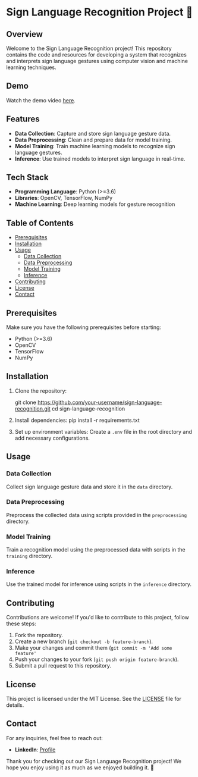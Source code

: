 # Sign Language Recognition Project 🤟

## Overview
Welcome to the Sign Language Recognition project! This repository contains the code and resources for developing a system that recognizes and interprets sign language gestures using computer vision and machine learning techniques.

## Demo
Watch the demo video [here](https://github.com/nikhilskul7/Sign-Language-Recognition/blob/main/Presentation.mp4).

## Features
- **Data Collection**: Capture and store sign language gesture data.
- **Data Preprocessing**: Clean and prepare data for model training.
- **Model Training**: Train machine learning models to recognize sign language gestures.
- **Inference**: Use trained models to interpret sign language in real-time.

## Tech Stack
- **Programming Language**: Python (>=3.6)
- **Libraries**: OpenCV, TensorFlow, NumPy
- **Machine Learning**: Deep learning models for gesture recognition

## Table of Contents
- [Prerequisites](#prerequisites)
- [Installation](#installation)
- [Usage](#usage)
  - [Data Collection](#data-collection)
  - [Data Preprocessing](#data-preprocessing)
  - [Model Training](#model-training)
  - [Inference](#inference)
- [Contributing](#contributing)
- [License](#license)
- [Contact](#contact)

## Prerequisites
Make sure you have the following prerequisites before starting:
- Python (>=3.6)
- OpenCV
- TensorFlow
- NumPy

## Installation
1. Clone the repository:
   
   git clone https://github.com/your-username/sign-language-recognition.git
   cd sign-language-recognition
2. Install dependencies: pip install -r requirements.txt

3.  Set up environment variables:
Create a `.env` file in the root directory and add necessary configurations.

## Usage

### Data Collection
Collect sign language gesture data and store it in the `data` directory.

### Data Preprocessing
Preprocess the collected data using scripts provided in the `preprocessing` directory.

### Model Training
Train a recognition model using the preprocessed data with scripts in the `training` directory.

### Inference
Use the trained model for inference using scripts in the `inference` directory.

## Contributing
Contributions are welcome! If you'd like to contribute to this project, follow these steps:

1. Fork the repository.
2. Create a new branch (`git checkout -b feature-branch`).
3. Make your changes and commit them (`git commit -m 'Add some feature'`
4. Push your changes to your fork (`git push origin feature-branch`).
5. Submit a pull request to this repository.

## License
This project is licensed under the MIT License. See the [LICENSE](LICENSE) file for details.

## Contact
For any inquiries, feel free to reach out:

- **LinkedIn**: [Profile](https://www.linkedin.com/in/nikhil-kulkarni-nk/)

Thank you for checking out our Sign Language Recognition project! We hope you enjoy using it as much as we enjoyed building it. 🎉

